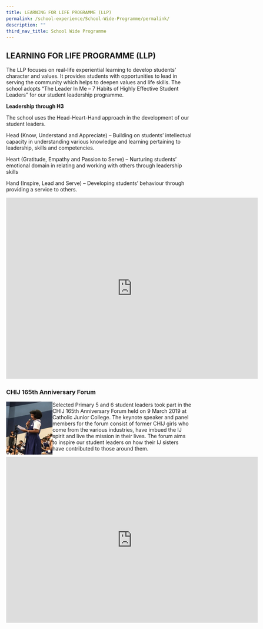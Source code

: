 ```yaml
---
title: LEARNING FOR LIFE PROGRAMME (LLP)
permalink: /school-experience/School-Wide-Programme/permalink/
description: ""
third_nav_title: School Wide Programme
---
```

## LEARNING FOR LIFE PROGRAMME (LLP)

The LLP focuses on real-life experiential learning to develop students’ character and values. It provides students with opportunities to lead in serving the community which helps to deepen values and life skills. The school adopts “The Leader In Me – 7 Habits of Highly Effective Student Leaders” for our student leadership programme.  

**Leadership through H3**  

The school uses the Head-Heart-Hand approach in the development of our student leaders.  

Head (Know, Understand and Appreciate) – Building on students’ intellectual capacity in understanding various knowledge and learning pertaining to leadership, skills and competencies.&nbsp;  

Heart (Gratitude, Empathy and Passion to Serve) – Nurturing students’ emotional domain in relating and working with others through leadership skills  

Hand (Inspire, Lead and Serve) – Developing students’ behaviour through providing a service to others.

<iframe src="https://docs.google.com/presentation/d/e/2PACX-1vRSYxKFxS-EKp9VMHvHuvbuwfzpMNn3AXX6oieTI908mOT2_Q48QC-zdQUJvArcWPcFsAfu3YQyhXj5/embed?start=false&amp;loop=false&amp;delayms=3000" frameborder="0" width="684" height="492" allowfullscreen="true"></iframe>

### CHIJ 165th Anniversary Forum

<img align="left" src="/images/CHIJ_165th_Anniversary_Forum.jpeg" style="width: 25%;"> Selected Primary 5 and 6 student leaders took part in the CHIJ 165th Anniversary Forum held on 9 March 2019 at Catholic Junior College. The keynote speaker and panel members for the forum consist of former CHIJ girls who come from the various industries, have imbued the IJ spirit and live the mission in their lives. The forum aims to inspire our student leaders on how their IJ sisters have contributed to those around them.

<iframe allowfullscreen="true" height="451" width="684" frameborder="0" src="https://docs.google.com/presentation/d/e/2PACX-1vQddO7g8TlrtnTlDPEn3Qyr0vmMVlOQtYgHJyxE2SKmsIFHgoc7s_Xdybq242zCqss0lGJYPqQ_8tQL/embed?start=false&amp;loop=false&amp;delayms=3000"></iframe>

